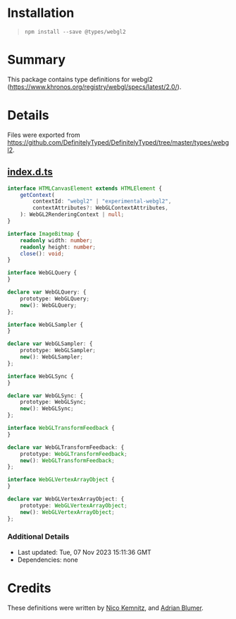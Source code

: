 # Installation
> `npm install --save @types/webgl2`

# Summary
This package contains type definitions for webgl2 (https://www.khronos.org/registry/webgl/specs/latest/2.0/).

# Details
Files were exported from https://github.com/DefinitelyTyped/DefinitelyTyped/tree/master/types/webgl2.
## [index.d.ts](https://github.com/DefinitelyTyped/DefinitelyTyped/tree/master/types/webgl2/index.d.ts)
````ts
interface HTMLCanvasElement extends HTMLElement {
    getContext(
        contextId: "webgl2" | "experimental-webgl2",
        contextAttributes?: WebGLContextAttributes,
    ): WebGL2RenderingContext | null;
}

interface ImageBitmap {
    readonly width: number;
    readonly height: number;
    close(): void;
}

interface WebGLQuery {
}

declare var WebGLQuery: {
    prototype: WebGLQuery;
    new(): WebGLQuery;
};

interface WebGLSampler {
}

declare var WebGLSampler: {
    prototype: WebGLSampler;
    new(): WebGLSampler;
};

interface WebGLSync {
}

declare var WebGLSync: {
    prototype: WebGLSync;
    new(): WebGLSync;
};

interface WebGLTransformFeedback {
}

declare var WebGLTransformFeedback: {
    prototype: WebGLTransformFeedback;
    new(): WebGLTransformFeedback;
};

interface WebGLVertexArrayObject {
}

declare var WebGLVertexArrayObject: {
    prototype: WebGLVertexArrayObject;
    new(): WebGLVertexArrayObject;
};

````

### Additional Details
 * Last updated: Tue, 07 Nov 2023 15:11:36 GMT
 * Dependencies: none

# Credits
These definitions were written by [Nico Kemnitz](https://github.com/nkemnitz), and [Adrian Blumer](https://github.com/karhu).
